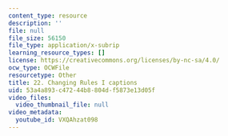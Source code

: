 ```yaml
---
content_type: resource
description: ''
file: null
file_size: 56150
file_type: application/x-subrip
learning_resource_types: []
license: https://creativecommons.org/licenses/by-nc-sa/4.0/
ocw_type: OCWFile
resourcetype: Other
title: 22. Changing Rules I captions
uid: 53a4a893-c472-44b8-804d-f5873e13d05f
video_files:
  video_thumbnail_file: null
video_metadata:
  youtube_id: VXQAhzat098
---
```

